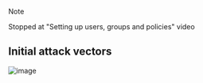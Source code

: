 > [!NOTE]
> Stopped at "Setting up users, groups and policies" video

## Initial attack vectors
![image](https://github.com/user-attachments/assets/d6fd6972-fc80-4a71-9fcb-adc1ca5c8e7b)

